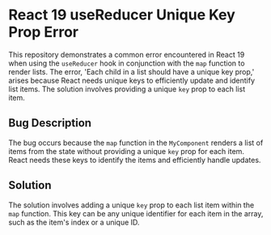# React 19 useReducer Unique Key Prop Error
This repository demonstrates a common error encountered in React 19 when using the `useReducer` hook in conjunction with the `map` function to render lists.  The error, 'Each child in a list should have a unique key prop,' arises because React needs unique keys to efficiently update and identify list items.  The solution involves providing a unique `key` prop to each list item.

## Bug Description
The bug occurs because the `map` function in the `MyComponent` renders a list of items from the state without providing a unique `key` prop for each item.  React needs these keys to identify the items and efficiently handle updates.

## Solution
The solution involves adding a unique `key` prop to each list item within the `map` function. This key can be any unique identifier for each item in the array, such as the item's index or a unique ID.